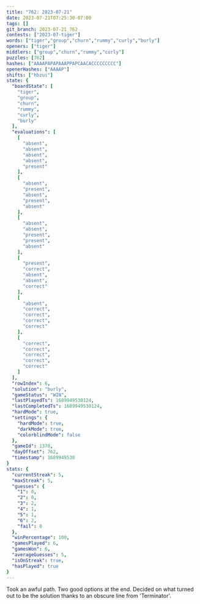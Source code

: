 ```yaml
---
title: "762: 2023-07-21"
date: 2023-07-21T07:25:30-07:00
tags: []
git_branch: 2023-07-21_762
contests: ["2023-07-tiger"]
words: ["tiger","group","churn","rummy","curly","burly"]
openers: ["tiger"]
middlers: ["group","churn","rummy","curly"]
puzzles: [762]
hashes: ["AAAAPAPAPAAAPPAPCAACACCCCCCCCC"]
openerHashes: ["AAAAP"]
shifts: ["hbzui"]
state: {
  "boardState": [
    "tiger",
    "group",
    "churn",
    "rummy",
    "curly",
    "burly"
  ],
  "evaluations": [
    [
      "absent",
      "absent",
      "absent",
      "absent",
      "present"
    ],
    [
      "absent",
      "present",
      "absent",
      "present",
      "absent"
    ],
    [
      "absent",
      "absent",
      "present",
      "present",
      "absent"
    ],
    [
      "present",
      "correct",
      "absent",
      "absent",
      "correct"
    ],
    [
      "absent",
      "correct",
      "correct",
      "correct",
      "correct"
    ],
    [
      "correct",
      "correct",
      "correct",
      "correct",
      "correct"
    ]
  ],
  "rowIndex": 6,
  "solution": "burly",
  "gameStatus": "WIN",
  "lastPlayedTs": 1689949530124,
  "lastCompletedTs": 1689949530124,
  "hardMode": true,
  "settings": {
    "hardMode": true,
    "darkMode": true,
    "colorblindMode": false
  },
  "gameId": 1378,
  "dayOffset": 762,
  "timestamp": 1689949530
}
stats: {
  "currentStreak": 5,
  "maxStreak": 5,
  "guesses": {
    "1": 0,
    "2": 0,
    "3": 2,
    "4": 1,
    "5": 1,
    "6": 2,
    "fail": 0
  },
  "winPercentage": 100,
  "gamesPlayed": 6,
  "gamesWon": 6,
  "averageGuesses": 5,
  "isOnStreak": true,
  "hasPlayed": true
}
---
```

<!-- more -->
Took an awful path. Two good options at the end. Decided on what turned out to be the solution thanks to an obscure line from 'Terminator'. 
